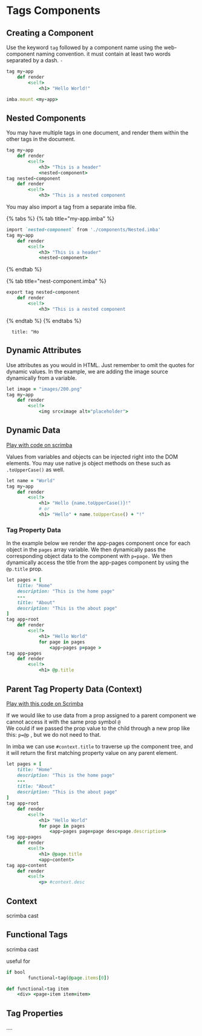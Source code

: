 # Tags Components

## Creating a Component

Use the keyword `tag` followed by a component name using the web-component naming convention. it must contain at least two words separated by a dash. `-`

```ruby
tag my-app
    def render
        <self>
            <h1> "Hello World!"

imba.mount <my-app>
```

## Nested Components

You may have multiple tags in one document, and render them within the other tags in the document.

```ruby
tag my-app
    def render
        <self>
            <h3> "This is a header"
            <nested-component>
tag nested-component
    def render
        <self>
            <h3> "This is a nested component
```

You may also import a tag from a separate imba file.

{% tabs %}
{% tab title="my-app.imba" %}
```ruby
import `nested-component` from './components/Nested.imba'
tag my-app
    def render
        <self>
            <h3> "This is a header"
            <nested-component>
```
{% endtab %}

{% tab title="nest-component.imba" %}
```ruby
export tag nested-component
    def render
        <self>
            <h3> "This is a nested component
```
{% endtab %}
{% endtabs %}

```text
  title: "Ho
```

## Dynamic Attributes

Use attributes as you would in HTML. Just remember to omit the quotes for dynamic values. In the example, we are adding the image source dynamically from a variable.

```ruby
let image = "images/200.png"
tag my-app
    def render
        <self>
            <img src=image alt="placeholder">
```

## Dynamic Data

[Play with code on scrimba](https://scrimba.com/c/cRqydLsD)

Values from variables and objects can be injected right into the DOM elements. You may use native js object methods on these such as `.toUpperCase()` as well.

```ruby
let name = "World"
tag my-app
    def render
        <self>
            <h1> "Hello {name.toUpperCase()}!"
            # or
            <h1> "Hello" + name.toUpperCase() + "!"
```

### Tag Property Data

In the example below we render the app-pages component once for each object in the `pages` array variable. We then dynamically pass the corresponding object data to the component with `p=page.` We then dynamically access the title from the app-pages component by using the `@p.title` prop.

```ruby
let pages = [
    title: "Home"
    description: "This is the home page"
    ---
    title: "About"
    description: "This is the about page"
]
tag app-root
    def render
        <self>
            <h1> "Hello World"
            for page in pages
                <app-pages p=page >
tag app-pages
    def render
        <self>
            <h1> @p.title
```

## Parent Tag Property Data \(Context\)

[Play with this code on Scrimba](https://scrimba.com/c/cRqydLsD)

If we would like to use data from a prop assigned to a parent component we cannot access it with the same prop symbol `@`  
We could if we passed the prop value to the child through a new prop like this: `p=@p` , but we do not need to that.

In imba we can use `#context.title` to traverse up the component tree, and it will return the first matching property value on any parent element.

```ruby
let pages = [
    title: "Home"
    description: "This is the home page"
    ---
    title: "About"
    description: "This is the about page"
]
tag app-root
    def render
        <self>
            <h1> "Hello World"
            for page in pages
                <app-pages page=page desc=page.description>
tag app-pages
    def render
        <self>
            <h1> @page.title
            <app-content>
tag app-content
    def render
        <self>
            <p> #context.desc
```

## Context

scrimba cast

## Functional Tags

scrimba cast

useful for

```ruby
if bool
        functional-tag(@page.items[0])

def functional-tag item
    <div> <page-item item=item>
```

## Tag Properties

....

